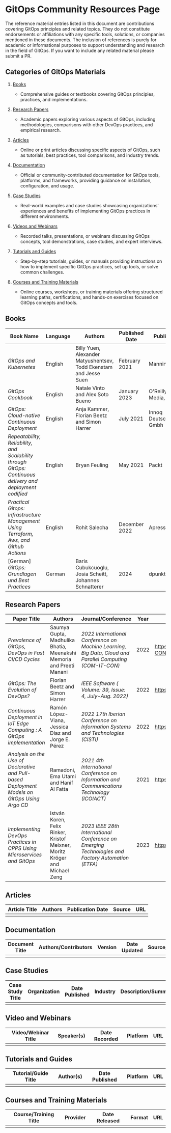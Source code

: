 # GitOps Community Resources Page

The reference material entries listed in this document are contributions covering GitOps principles and related topics. They do not constitute endorsements or affiliations with any specific tools, solutions, or companies mentioned in these documents. The inclusion of references is purely for academic or informational purposes to support understanding and research in the field of GitOps. If you want to include any related material please submit a PR.

## Categories of GitOps Materials

1. [Books](#books)
   - Comprehensive guides or textbooks covering GitOps principles, practices, and implementations.

2. [Research Papers](#research-papers)
   - Academic papers exploring various aspects of GitOps, including methodologies, comparisons with other DevOps practices, and empirical research.

3. [Articles](#articles)
   - Online or print articles discussing specific aspects of GitOps, such as tutorials, best practices, tool comparisons, and industry trends.

4. [Documentation](#documentation)
   - Official or community-contributed documentation for GitOps tools, platforms, and frameworks, providing guidance on installation, configuration, and usage.

5. [Case Studies](#case-studies)
   - Real-world examples and case studies showcasing organizations' experiences and benefits of implementing GitOps practices in different environments.

6. [Videos and Webinars](#video-and-webinars)
   - Recorded talks, presentations, or webinars discussing GitOps concepts, tool demonstrations, case studies, and expert interviews.

7. [Tutorials and Guides](#tutorials-and-guides)
    - Step-by-step tutorials, guides, or manuals providing instructions on how to implement specific GitOps practices, set up tools, or solve common challenges.

8. [Courses and Training Materials](#courses-and-training-materials)
    - Online courses, workshops, or training materials offering structured learning paths, certifications, and hands-on exercises focused on GitOps concepts and tools.


## Books

| Book Name                         | Language | Authors          | Published Date | Publisher       | ISBN           |
|-----------------------------------|----------|------------------|----------------|-----------------|----------------|
| *GitOps and Kubernetes*        | English | Billy Yuen, Alexander Matyushentsev, Todd Ekenstam and Jesse Suen    | February 2021     | Manning   | 9781617297274 |
| *GitOps Cookbook*       | English | Natale Vinto and Alex Soto Bueno       | January 2023     | O'Reilly Media, Inc | 9781492097471 |
| *GitOps: Cloud-native Continuous Deployment* | English | Anja Kammer, Florian Beetz and Simon Harrer | July 2021 | Innoq Deutschland Gmbh | 9783982112688 |
| *Repeatability, Reliability, and Scalability through GitOps: Continuous delivery and deployment codified* | English | Bryan Feuling | May 2021 | Packt | 9781801077798 |
| *Practical Gitops: Infrastructure Management Using Terraform, Aws, and Github Actions* | English | Rohit Salecha | December 2022 | Apress | 9781484286722 |
| [German] *GitOps: Grundlagen und Best Practices* | German | Baris Cubukcuoglu, Josia Scheitt, Johannes Schnatterer | 2024 | dpunkt.verlag | 9783864909962 |

## Research Papers 

| Paper Title                       | Authors          | Journal/Conference | Year | DOI/URL                 |
|-----------------------------------|------------------|--------------------|------|-------------------------|
| *Prevalence of GitOps, DevOps in Fast CI/CD Cycles*  | Saumya Gupta, Madhulika Bhatia, Meenakshi Memoria and Preeti Manani | *2022 International Conference on Machine Learning, Big Data, Cloud and Parallel Computing (COM-IT-CON)* | 2022 | https://doi.org/10.1109/COM-IT-CON54601.2022.9850786 |
| *GitOps: The Evolution of DevOps?* | Florian Beetz and Simon Harrer | *IEEE Software ( Volume: 39, Issue: 4, July-Aug. 2022)* | 2022 | https://doi.org/10.1109/MS.2021.3119106 |
| *Continuous Deployment in IoT Edge Computing : A GitOps implementation* | Ramón López-Viana, Jessica Díaz and Jorge E. Pérez | *2022 17th Iberian Conference on Information Systems and Technologies (CISTI)* | 2022 | https://doi.org/10.23919/CISTI54924.2022.9820108 |
| *Analysis on the Use of Declarative and Pull-based Deployment Models on GitOps Using Argo CD* | Ramadoni, Ema Utami and Hanif Al Fatta | *2021 4th International Conference on Information and Communications Technology (ICOIACT)* | 2021 | https://doi.org/10.1109/ICOIACT53268.2021.9563984 |
| *Implementing DevOps Practices in CPPS Using Microservices and GitOps* | István Koren, Felix Rinker, Kristof Meixner, Moritz Kröger and Michael Zeng | *2023 IEEE 28th International Conference on Emerging Technologies and Factory Automation (ETFA)* | 2023 | https://doi.org/10.1109/ETFA54631.2023.10275433 |

## Articles

| Article Title                     | Authors          | Publication Date | Source         | URL                     |
|-----------------------------------|------------------|------------------|----------------|-------------------------|
|        |         |        |        |        |

## Documentation

| Document Title                    | Authors/Contributors | Version | Date Updated | Source/URL               |
|-----------------------------------|----------------------|---------|--------------|--------------------------|
|        |         |        |        |        |

## Case Studies

| Case Study Title                  | Organization     | Date Published | Industry       | Description/Summary      |
|-----------------------------------|------------------|----------------|----------------|--------------------------|
|        |         |        |        |         |

## Video and Webinars

| Video/Webinar Title               | Speaker(s)       | Date Recorded   | Platform       | URL                     |
|-----------------------------------|------------------|-----------------|----------------|-------------------------|
|        |         |        |        |         |

## Tutorials and Guides

| Tutorial/Guide Title              | Author(s)        | Date Published  | Platform       | URL                     |
|-----------------------------------|------------------|-----------------|----------------|-------------------------|
|        |         |        |        |         |

## Courses and Training Materials

| Course/Training Title             | Provider         | Date Released   | Format         | URL                     |
|-----------------------------------|------------------|-----------------|----------------|-------------------------|
|        |         |        |        |         |

